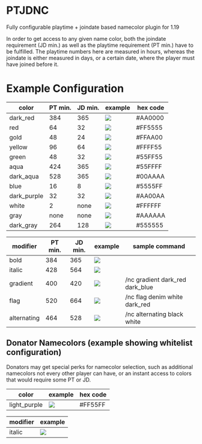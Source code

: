 # PTJDNC
Fully configurable playtime + joindate based namecolor plugin for 1.19

In order to get access to any given name color, both the joindate requirement (JD min.) as well as the playtime requirement (PT min.) have to be fulfilled.
The playtime numbers here are measured in hours, whereas the joindate is either measured in days, or a certain date, where the player must have joined before it.

# Example Configuration
| color       | PT min. | JD min.      | example                       | hex code |
|-------------|---------|--------------|-------------------------------|----------|
| dark_red    | 384     | 365           | ![](examples/dark_red.png)    | #AA0000  |
| red         | 64      | 32         | ![](examples/red.png)         | #FF5555  |
| gold        | 48      | 24         | ![](examples/gold.png)        | #FFAA00  |
| yellow      | 96      | 64         | ![](examples/yellow.png)      | #FFFF55  |
| green       | 48      | 32         | ![](examples/green.png)           | #55FF55  |
| aqua        | 424      | 365         | ![](examples/aqua.png)        | #55FFFF  |
| dark_aqua   | 528     | 365   | ![](examples/dark_aqua.png)   | #00AAAA  |
| blue        | 16       | 8         | ![](examples/blue.png)        | #5555FF  |
| dark_purple | 32      | 32            | ![](examples/dark_purple.png) | #AA00AA  |
| white       | 2       | none         | ![](examples/white.png)       | #FFFFFF  |
| gray        | none    | none         | ![](examples/gray.png)        | #AAAAAA  |
| dark_gray   | 264     | 128          | ![](examples/dark_gray.png)   | #555555  |

| modifier   | PT min. | JD min.      | example                    | sample command                  |
|------------|---------|--------------|----------------------------|---------------------------------|
| bold       | 384      | 365           | ![](examples/bold.png)     |
| italic     | 428    | 564 | ![](examples/italic.png)   |
| gradient   | 400    | 420          | ![](examples/gradient.png) | /nc gradient dark_red dark_blue |
| flag       | 520    | 664          | ![](examples/flag.png)     | /nc flag denim white dark_red   |
| alternating | 464     | 528 | ![](examples/alternating.png)   | /nc alternating black white  |

## Donator Namecolors (example showing whitelist configuration)
Donators may get special perks for namecolor selection, such as additional namecolors not every other player can have, or an instant access to colors that would require some PT or JD.

| color        | example                        | hex code |
|--------------|--------------------------------|----------|
| light_purple | ![](examples/light_purple.png) | #FF55FF  |

| modifier   | example                      |
|------------|------------------------------|
| italic     | ![](examples/italic.png)     |
